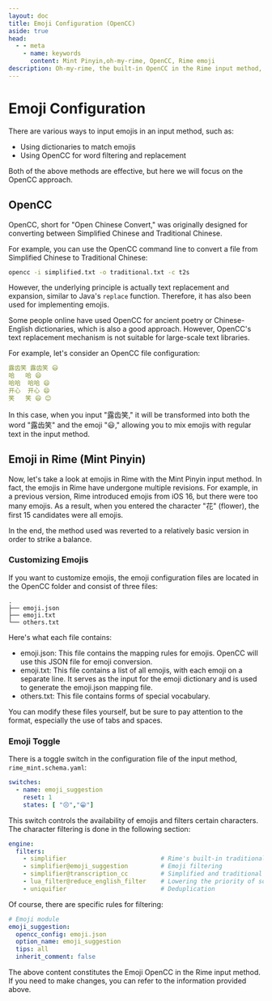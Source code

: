 ```yaml
---
layout: doc
title: Emoji Configuration (OpenCC)
aside: true
head:
  - - meta
    - name: keywords
      content: Mint Pinyin,oh-my-rime, OpenCC, Rime emoji
description: Oh-my-rime, the built-in OpenCC in the Rime input method, helps users input emoji expressions during their usage.
---
```

# Emoji Configuration
There are various ways to input emojis in an input method, such as:
- Using dictionaries to match emojis
- Using OpenCC for word filtering and replacement

Both of the above methods are effective, but here we will focus on the OpenCC approach.


## OpenCC
OpenCC, short for "Open Chinese Convert," was originally designed for converting between Simplified Chinese and Traditional Chinese.

For example, you can use the OpenCC command line to convert a file from Simplified Chinese to Traditional Chinese:
```bash
opencc -i simplified.txt -o traditional.txt -c t2s
```

However, the underlying principle is actually text replacement and expansion, similar to Java's `replace` function. Therefore, it has also been used for implementing emojis.

Some people online have used OpenCC for ancient poetry or Chinese-English dictionaries, which is also a good approach. However, OpenCC's text replacement mechanism is not suitable for large-scale text libraries.

For example, let's consider an OpenCC file configuration:
```yaml
露齿笑	露齿笑 😃
哈	哈 😄
哈哈	哈哈 😄
开心	开心 😄
笑	笑 😄 😊
```
In this case, when you input "露齿笑," it will be transformed into both the word "露齿笑" and the emoji "😃," allowing you to mix emojis with regular text in the input method.

## Emoji in Rime (Mint Pinyin)
Now, let's take a look at emojis in Rime with the Mint Pinyin input method. In fact, the emojis in Rime have undergone multiple revisions. For example, in a previous version, Rime introduced emojis from iOS 16, but there were too many emojis. As a result, when you entered the character "花" (flower), the first 15 candidates were all emojis.

In the end, the method used was reverted to a relatively basic version in order to strike a balance.

### Customizing Emojis
If you want to customize emojis, the emoji configuration files are located in the OpenCC folder and consist of three files:
```text
.
├── emoji.json
├── emoji.txt
└── others.txt
```
Here's what each file contains:
- emoji.json: This file contains the mapping rules for emojis. OpenCC will use this JSON file for emoji conversion.
- emoji.txt: This file contains a list of all emojis, with each emoji on a separate line. It serves as the input for the emoji dictionary and is used to generate the emoji.json mapping file.
- others.txt: This file contains forms of special vocabulary.

You can modify these files yourself, but be sure to pay attention to the format, especially the use of tabs and spaces.

### Emoji Toggle
There is a toggle switch in the configuration file of the input method, `rime_mint.schema.yaml`:
```yaml
switches:
  - name: emoji_suggestion
    reset: 1
    states: [ "😣️","😁️"]
```
This switch controls the availability of emojis and filters certain characters. The character filtering is done in the following section:
```yaml
engine:
  filters:
    - simplifier                          # Rime's built-in traditional Chinese simplification
    - simplifier@emoji_suggestion         # Emoji filtering
    - simplifier@transcription_cc         # Simplified and traditional Chinese conversion
    - lua_filter@reduce_english_filter    # Lowering the priority of some English words in the candidates
    - uniquifier                          # Deduplication
```

Of course, there are specific rules for filtering:
```yaml
# Emoji module
emoji_suggestion:
  opencc_config: emoji.json
  option_name: emoji_suggestion
  tips: all
  inherit_comment: false
```
The above content constitutes the Emoji OpenCC in the Rime input method. If you need to make changes, you can refer to the information provided above.
